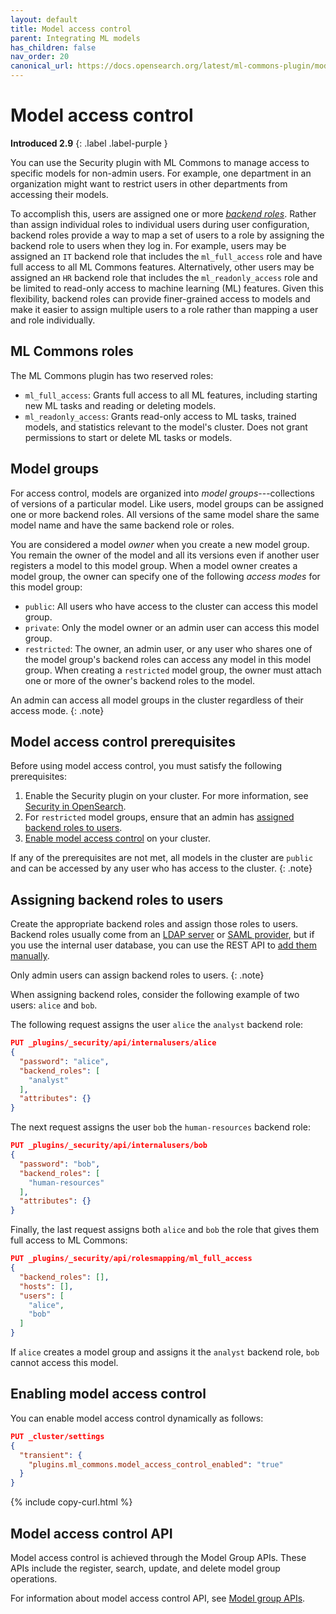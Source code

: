 ```yaml
---
layout: default
title: Model access control
parent: Integrating ML models
has_children: false
nav_order: 20
canonical_url: https://docs.opensearch.org/latest/ml-commons-plugin/model-access-control/
---
```


# Model access control
**Introduced 2.9**
{: .label .label-purple }

You can use the Security plugin with ML Commons to manage access to specific models for non-admin users. For example, one department in an organization might want to restrict users in other departments from accessing their models.

To accomplish this, users are assigned one or more [_backend roles_]({{site.url}}{{site.baseurl}}/security/access-control/index/). Rather than assign individual roles to individual users during user configuration, backend roles provide a way to map a set of users to a role by assigning the backend role to users when they log in. For example, users may be assigned an `IT` backend role that includes the `ml_full_access` role and have full access to all ML Commons features. Alternatively, other users may be assigned an `HR` backend role that includes the `ml_readonly_access` role and be limited to read-only access to machine learning (ML) features. Given this flexibility, backend roles can provide finer-grained access to models and make it easier to assign multiple users to a role rather than mapping a user and role individually.

## ML Commons roles

The ML Commons plugin has two reserved roles:

- `ml_full_access`: Grants full access to all ML features, including starting new ML tasks and reading or deleting models.
- `ml_readonly_access`: Grants read-only access to ML tasks, trained models, and statistics relevant to the model's cluster. Does not grant permissions to start or delete ML tasks or models.

## Model groups

For access control, models are organized into _model groups_---collections of versions of a particular model. Like users, model groups can be assigned one or more backend roles. All versions of the same model share the same model name and have the same backend role or roles. 

You are considered a model _owner_ when you create a new model group. You remain the owner of the model and all its versions even if another user registers a model to this model group. When a model owner creates a model group, the owner can specify one of the following _access modes_ for this model group:

- `public`: All users who have access to the cluster can access this model group.
- `private`: Only the model owner or an admin user can access this model group.
- `restricted`: The owner, an admin user, or any user who shares one of the model group's backend roles can access any model in this model group. When creating a `restricted` model group, the owner must attach one or more of the owner's backend roles to the model. 

An admin can access all model groups in the cluster regardless of their access mode.
{: .note}

## Model access control prerequisites

Before using model access control, you must satisfy the following prerequisites:

1. Enable the Security plugin on your cluster. For more information, see [Security in OpenSearch]({{site.url}}{{site.baseurl}}/security/). 
2. For `restricted` model groups, ensure that an admin has [assigned backend roles to users](#assigning-backend-roles-to-users).
3. [Enable model access control](#enabling-model-access-control) on your cluster.

If any of the prerequisites are not met, all models in the cluster are `public` and can be accessed by any user who has access to the cluster.
{: .note}

## Assigning backend roles to users

Create the appropriate backend roles and assign those roles to users. Backend roles usually come from an [LDAP server]({{site.url}}{{site.baseurl}}/security/configuration/ldap/) or [SAML provider]({{site.url}}{{site.baseurl}}/security/configuration/saml/), but if you use the internal user database, you can use the REST API to [add them manually]({{site.url}}{{site.baseurl}}/security/access-control/api#create-user).

Only admin users can assign backend roles to users.
{: .note}

When assigning backend roles, consider the following example of two users: `alice` and `bob`.

The following request assigns the user `alice` the `analyst` backend role:

```json
PUT _plugins/_security/api/internalusers/alice
{
  "password": "alice",
  "backend_roles": [
    "analyst"
  ],
  "attributes": {}
}
```

The next request assigns the user `bob` the `human-resources` backend role:

```json
PUT _plugins/_security/api/internalusers/bob
{
  "password": "bob",
  "backend_roles": [
    "human-resources"
  ],
  "attributes": {}
}
```

Finally, the last request assigns both `alice` and `bob` the role that gives them full access to ML Commons:

```json
PUT _plugins/_security/api/rolesmapping/ml_full_access
{
  "backend_roles": [],
  "hosts": [],
  "users": [
    "alice",
    "bob"
  ]
}
```

If `alice` creates a model group and assigns it the `analyst` backend role, `bob` cannot access this model.

## Enabling model access control

You can enable model access control dynamically as follows:

```json
PUT _cluster/settings
{
  "transient": {
    "plugins.ml_commons.model_access_control_enabled": "true"
  }
}
```
{% include copy-curl.html %}

## Model access control API

Model access control is achieved through the Model Group APIs. These APIs include the register, search, update, and delete model group operations.

For information about model access control API, see [Model group APIs]({{site.url}}{{site.baseurl}}/ml-commons-plugin/api/model-group-apis/index/).